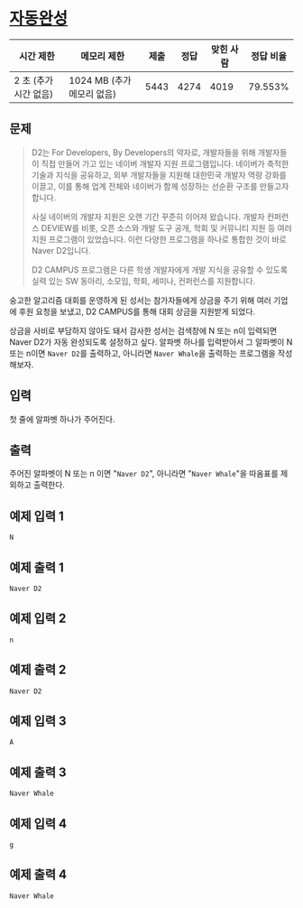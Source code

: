 # [자동완성](https://www.acmicpc.net/problem/24883)

| 시간 제한 | 메모리 제한 | 제출 | 정답 | 맞힌 사람 | 정답 비율 |
| --- | --- | --- | --- | --- | --- |
| 2 초 (추가 시간 없음) | 1024 MB (추가 메모리 없음) | 5443 | 4274 | 4019 | 79.553% |

## 문제

> D2는 For Developers, By Developers의 약자로, 개발자들을 위해 개발자들이 직접 만들어 가고 있는 네이버 개발자 지원 프로그램입니다. 네이버가 축적한 기술과 지식을 공유하고, 외부 개발자들을 지원해 대한민국 개발자 역량 강화를 이끌고, 이를 통해 업계 전체와 네이버가 함께 성장하는 선순환 구조를 만들고자 합니다.
> 
> 
> 사실 네이버의 개발자 지원은 오랜 기간 꾸준히 이어져 왔습니다. 개발자 컨퍼런스 DEVIEW를 비롯, 오픈 소스와 개발 도구 공개, 학회 및 커뮤니티 지원 등 여러 지원 프로그램이 있었습니다. 이런 다양한 프로그램을 하나로 통합한 것이 바로 Naver D2입니다.
> 
> D2 CAMPUS 프로그램은 다른 학생 개발자에게 개발 지식을 공유할 수 있도록 실력 있는 SW 동아리, 소모임, 학회, 세미나, 컨퍼런스를 지원합니다.
> 

숭고한 알고리즘 대회를 운영하게 된 성서는 참가자들에게 상금을 주기 위해 여러 기업에 후원 요청을 보냈고, D2 CAMPUS를 통해 대회 상금을 지원받게 되었다.

상금을 사비로 부담하지 않아도 돼서 감사한 성서는 검색창에 N 또는 n이 입력되면 Naver D2가 자동 완성되도록 설정하고 싶다. 알파벳 하나를 입력받아서 그 알파벳이 N 또는 n이면 `Naver D2`를 출력하고, 아니라면 `Naver Whale`을 출력하는 프로그램을 작성해보자.

## 입력

첫 줄에 알파벳 하나가 주어진다.

## 출력

주어진 알파벳이 N 또는 n 이면 "`Naver D2`", 아니라면 "`Naver Whale`"을 따옴표를 제외하고 출력한다.

## 예제 입력 1

```
N

```

## 예제 출력 1

```
Naver D2

```

## 예제 입력 2

```
n

```

## 예제 출력 2

```
Naver D2

```

## 예제 입력 3

```
A

```

## 예제 출력 3

```
Naver Whale

```

## 예제 입력 4

```
g

```

## 예제 출력 4

```
Naver Whale
```
